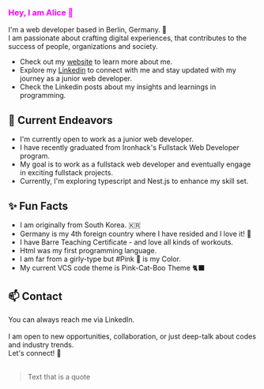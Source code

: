 ### <span style="color : fuchsia">Hey, I am Alice 👋</span> 

I'm a web developer based in Berlin, Germany. 🐻 <br> I am passionate about crafting digital experiences,
that contributes to the success of people, organizations and society. 
<br> 
- Check out my [website](https://www.virgoeun.tech/) to learn more about me.
- Explore my [Linkedin](https://www.linkedin.com/in/virgoeun/) to connect with me and stay updated with my journey as a junior web developer.
- Check the Linkedin posts about my insights and learnings in programming.
  
## 🔭 Current Endeavors 
- I'm currently open to work as a junior web developer.
- I have recently graduated from Ironhack's Fullstack Web Developer program.
- My goal is to work as a fullstack web developer and eventually engage in exciting fullstack projects.
- Currently, I'm exploring typescript and Nest.js to enhance my skill set.
  
## ✨ Fun Facts
- I am originally from South Korea. 🇰🇷
- Germany is my 4th foreign country where I have resided and I love it! 🥨 
- I have Barre Teaching Certificate - and love all kinds of workouts.
- Html was my first programming language.
- I am far from a girly-type but #Pink 💝 is my Color.
- My current VCS code theme is Pink-Cat-Boo Theme 🐈‍⬛ 

## 📫 Contact
You can always reach me via LinkedIn.
<br> <br>
I am open to new opportunities, collaboration, or just deep-talk about codes and industry trends. 
<br>
Let's connect! 💫
<br> <br>
> Text that is a quote

<!--
**virgoeun/virgoeun** is a ✨ _special_ ✨ repository because its `README.md` (this file) appears on your GitHub profile.

Here are some ideas to get you started:

- 🔭 I’m currently working on ...
- 🌱 I’m currently learning ...
- 👯 I’m looking to collaborate on ...
- 🤔 I’m looking for help with ...
- 💬 Ask me about ...
- 📫 How to reach me: ...
- 😄 Pronouns: ...
- ⚡ Fun fact: ...
-->
